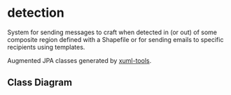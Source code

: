 # detection

System for sending messages to craft when detected in (or out) of some composite region defined with a Shapefile or for sending emails to specific recipients using templates.

Augmented JPA classes generated by [xuml-tools](https://github.com/davidmoten/xuml-tools).

## Class Diagram


